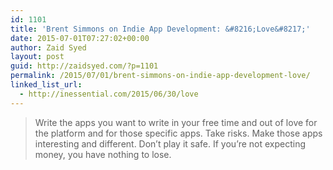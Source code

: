 ```yaml
---
id: 1101
title: 'Brent Simmons on Indie App Development: &#8216;Love&#8217;'
date: 2015-07-01T07:27:02+00:00
author: Zaid Syed
layout: post
guid: http://zaidsyed.com/?p=1101
permalink: /2015/07/01/brent-simmons-on-indie-app-development-love/
linked_list_url:
  - http://inessential.com/2015/06/30/love
---
```

> Write the apps you want to write in your free time and out of love for the platform and for those specific apps. Take risks. Make those apps interesting and different. Don’t play it safe. If you’re not expecting money, you have nothing to lose.